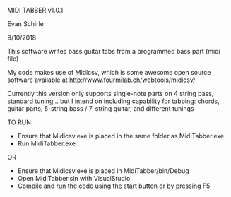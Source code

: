 MIDI TABBER v1.0.1

Evan Schirle

9/10/2018

This software writes bass guitar tabs from a programmed bass part (midi file)

My code makes use of Midicsv, which is some awesome open source software available at http://www.fourmilab.ch/webtools/midicsv/

Currently this version only supports single-note parts on 4 string bass, standard tuning... 
but I intend on including capability for tabbing:
	chords, 
	guitar parts, 
	5-string bass / 7-string guitar, 
	and different tunings
	
TO RUN:

 - Ensure that Midicsv.exe is placed in the same folder as MidiTabber.exe
 - Run MidiTabber.exe
 
 OR 
 
 - Ensure that Midicsv.exe is placed in MidiTabber/bin/Debug
 - Open MidiTabber.sln with VisualStudio
 - Compile and run the code using the start button or by pressing F5